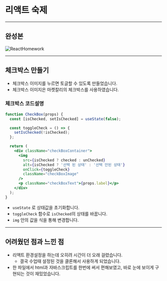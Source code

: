 # 리액트 숙제
---
## 완성본
![ReactHomework](https://github.com/jjang-aaa/React-Homework/assets/131199065/8de00f90-f800-4a8d-90af-ff4c6968b010)

---
## 체크박스 만들기
- 체크박스 이미지를 누르면 토글할 수 있도록 만들었습니다.
- 체크박스 이미지은 마켓칼리의 체크박스를 사용하였습니다.

### 체크박스 코드설명
```jsx
function CheckBox(props) {
  const [isChecked, setIsChecked] = useState(false);

  const toggleCheck = () => {
    setIsChecked(!isChecked);
  };

  return (
    <div className="checkBoxContainer">
      <img
        src={isChecked ? checked : unChecked}
        alt={isChecked ? '선택 된 상태' : '선택 안된 상태'}
        onClick={toggleCheck}
        className="checkBoxImage"
      />
      <p className="checkBoxText">{props.label}</p>
    </div>
  );
}
```
- ```useState``` 로 상태값을 초기화합니다.
- ```toggleCheck``` 함수로 ```isChecked```의 상태를 바꿉니다.
- ```img``` 안의 값을 식을 통해 변경합니다.
---
## 어려웠던 점과 느낀 점
- 리액트 환경설정을 하는데 오히려 시간이 더 오래 걸렸습니다.
  - 결국 수업때 설정된 것을 클론해서 사용하게 되었습니다.
- 한 파일에서 html과 자바스크립트를 한번에 써서 편해보였고, 바로 눈에 보이게 구현되는 것이 재밌었습니다.
